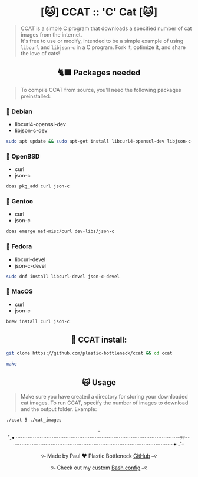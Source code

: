 <h1 align="center">[🐱] CCAT :: 'C' Cat [🐱]</h1>

> CCAT is a simple C program that downloads a specified number of cat images from the internet.  
> It's free to use or modify, intended to be a simple example of using `libcurl` and `libjson-c` in a C program. Fork it, optimize it, and share the love of cats!

<h2 align="center">🐈‍⬛ Packages needed</h2>

> To compile CCAT from source, you'll need the following packages preinstalled:

### 🧶 Debian
-  libcurl4-openssl-dev
-  libjson-c-dev
```bash
sudo apt update && sudo apt-get install libcurl4-openssl-dev libjson-c-dev
```
### 🧶 OpenBSD
-  curl
-  json-c
```bash
doas pkg_add curl json-c
```
### 🧶 Gentoo
-  curl
-  json-c
```bash
doas emerge net-misc/curl dev-libs/json-c
```
### 🧶 Fedora
-  libcurl-devel
-  json-c-devel
```bash
sudo dnf install libcurl-devel json-c-devel
```
### 🧶 MacOS
-  curl
-  json-c
```bash
brew install curl json-c
```

<h2 align="center">🐾 CCAT install:</h2>

```bash
git clone https://github.com/plastic-bottleneck/ccat && cd ccat
```
```bash
make
```
<h2 align="center">🙀 Usage</h2>

> Make sure you have created a directory for storing your downloaded cat images. To run CCAT, specify the number of images to download and the output folder. Example:

```bash
./ccat 5 ./cat_images
```

<p align="center">‧˚₊•┈┈┈┈┈┈┈┈┈┈┈┈┈┈┈┈┈┈┈┈┈┈┈┈┈┈┈┈┈┈┈┈୨୧┈┈┈┈┈┈┈┈┈┈┈┈┈┈┈┈┈┈┈┈┈┈┈┈┈┈┈┈┈┈┈┈•‧₊˚⊹ </p>
<p align="center">୨⎯ Made by Paul ❤️ Plastic Bottleneck <a href="https://github.com/plastic-bottleneck">GitHub</a> ⎯୧</p>
<p align="center">୨⎯ Check out my custom <a href="https://github.com/plastic-bottleneck/bashrc">Bash config</a> ⎯୧</p>
